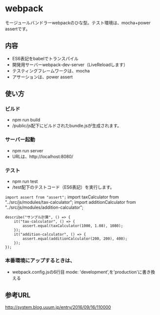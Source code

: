 # webpack
モージュールバンドラーwebpackのひな型。テスト環境は、mocha+power assertです。

## 内容
* ES6表記をbabelでトランスパイル
* 開発用サーバーwebpack-dev-server（LiveReloadします）
* テスティングフレームワークは、mocha
* アサーションは、power assert

## 使い方
### ビルド
* npm run build
* /public/js配下にビルドされたbundle.jsが生成されます。

### サーバー起動
* npm run server
* URLは、http://localhost:8080/

### テスト
* npm run test
* /test配下のテストコード（ES6表記）を実行します。

```import assert from "assert";```
import taxCalculator from "../src/js/modules/tax-calculator";
import additionCalculator from "../src/js/modules/addition-calculator";

    describe("サンプル計算", () => {
        it("tax-calculator", () => {
            assert.equal(taxCalculator(1000, 1.08), 1080);
        });
        it("addition-calculator", () => {
            assert.equal(additionCalculator(200, 200), 400);
        });
    });


### 本番環境にアップするときは、
* webpack.config.jsの6行目 mode: 'development',を'production'に書き換える

## 参考URL
http://system.blog.uuum.jp/entry/2016/09/16/110000
